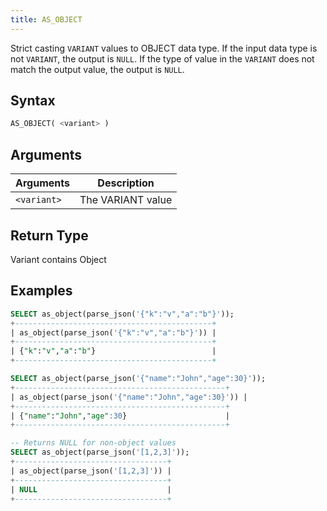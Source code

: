 ```yaml
---
title: AS_OBJECT
---
```


Strict casting `VARIANT` values to OBJECT data type.
If the input data type is not `VARIANT`, the output is `NULL`.
If the type of value in the `VARIANT` does not match the output value, the output is `NULL`.

## Syntax

```sql
AS_OBJECT( <variant> )
```

## Arguments

| Arguments   | Description       |
|-------------|-------------------|
| `<variant>` | The VARIANT value |

## Return Type

Variant contains Object

## Examples

```sql
SELECT as_object(parse_json('{"k":"v","a":"b"}'));
+--------------------------------------------+
| as_object(parse_json('{"k":"v","a":"b"}')) |
+--------------------------------------------+
| {"k":"v","a":"b"}                          |
+--------------------------------------------+

SELECT as_object(parse_json('{"name":"John","age":30}'));
+-----------------------------------------------+
| as_object(parse_json('{"name":"John","age":30}')) |
+-----------------------------------------------+
| {"name":"John","age":30}                      |
+-----------------------------------------------+

-- Returns NULL for non-object values
SELECT as_object(parse_json('[1,2,3]'));
+----------------------------------+
| as_object(parse_json('[1,2,3]')) |
+----------------------------------+
| NULL                             |
+----------------------------------+
```
